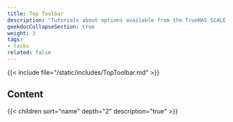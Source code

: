 ```yaml
---
title: Top Toolbar
description: "Tutorials about options available from the TrueNAS SCALE top toolbar."
geekdocCollapseSection: true
weight: 3
tags:
- tasks
related: false
---
```


{{< include file="/static/includes/TopToolbar.md" >}}

## Content

{{< children sort="name" depth="2" description="true" >}}
